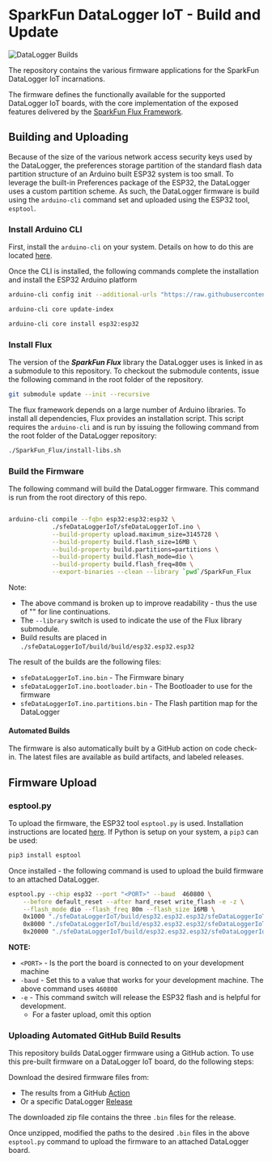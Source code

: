 # SparkFun DataLogger IoT - Build and Update
![DataLogger Builds](https://github.com/sparkfun/SparkFun_DataLogger/actions/workflows/build-datalogger-iot.yml/badge.svg)


The repository contains the various firmware applications for the SparkFun DataLogger IoT incarnations.

The firmware defines the functionally available for the supported  DataLogger IoT boards, with the core implementation of the exposed features delivered by the [SparkFun Flux Framework](https://github.com/sparkfun/SparkFun_Flux).

## Building and Uploading

Because of the size of the various network access security keys used by the DataLogger, the preferences storage partition of the standard flash data partition structure of an Arduino built ESP32 system is too small. To leverage the built-in Preferences package of the ESP32, the DataLogger uses a custom partition scheme. As such, the DataLogger firmware is build using the ```arduino-cli``` command set and uploaded using the ESP32 tool, ```esptool```.

### Install Arduino CLI

First, install the ```arduino-cli``` on your system. Details on how to do this are located [here](https://arduino.github.io/arduino-cli/0.20/installation/).

Once the CLI is installed, the following commands complete the installation and install the ESP32 Arduino platform

```sh
arduino-cli config init --additional-urls "https://raw.githubusercontent.com/espressif/arduino-esp32/gh-pages/package_esp32_index.json"

arduino-cli core update-index

arduino-cli core install esp32:esp32
```

### Install Flux
The version of the ***SparkFun Flux*** library the DataLogger uses is linked in as a submodule to this repository. To checkout the submodule contents, issue the following command in the root folder of the repository.

```sh
git submodule update --init --recursive
```

The flux framework depends on a large number of Arduino libraries. To install all dependencies, Flux provides an installation script. This script requires the ```arduino-cli``` and is run by issuing the following command from the root folder of the DataLogger repository:

```sh
./SparkFun_Flux/install-libs.sh
```

### Build the Firmware

The following command will build the DataLogger firmware. This command is run from the root directory of this repo.

```sh

arduino-cli compile --fqbn esp32:esp32:esp32 \
            ./sfeDataLoggerIoT/sfeDataLoggerIoT.ino \
            --build-property upload.maximum_size=3145728 \
            --build-property build.flash_size=16MB \
            --build-property build.partitions=partitions \
            --build-property build.flash_mode=dio \
            --build-property build.flash_freq=80m \
            --export-binaries --clean --library `pwd`/SparkFun_Flux 
```

Note:

* The above command is broken up to improve readability - thus the use of "\" for line continuations.
* The ```--library``` switch is used to indicate the use of the Flux library submodule.
* Build results are placed in ```./sfeDataLoggerIoT/build/build/esp32.esp32.esp32```

The result of the builds are the following files:

* ```sfeDataLoggerIoT.ino.bin``` - The Firmware binary
* ```sfeDataLoggerIoT.ino.bootloader.bin``` - The Bootloader to use for the firmware
* ```sfeDataLoggerIoT.ino.partitions.bin``` - The Flash partition map for the DataLogger

#### Automated Builds

The firmware is also automatically built by a GitHub action on code check-in. The latest files are available as build artifacts, and labeled releases.

## Firmware Upload

### esptool.py
To upload the firmware, the ESP32 tool ```esptool.py``` is used. Installation instructions are located [here](https://docs.espressif.com/projects/esptool/en/latest/esp32/installation.html). If Python is setup on your system, a ```pip3``` can be used:

```sh
pip3 install esptool
```

Once installed - the following command is used to upload the build firmware to an attached DataLogger. 

```sh
esptool.py --chip esp32 --port "<PORT>" --baud  460800 \
    --before default_reset --after hard_reset write_flash -e -z \
    --flash_mode dio --flash_freq 80m --flash_size 16MB \
    0x1000 "./sfeDataLoggerIoT/build/esp32.esp32.esp32/sfeDataLoggerIoT.ino.bootloader.bin" \
    0x8000 "./sfeDataLoggerIoT/build/esp32.esp32.esp32/sfeDataLoggerIoT.ino.partitions.bin" \
    0x20000 "./sfeDataLoggerIoT/build/esp32.esp32.esp32/sfeDataLoggerIoT.ino.bin"
```

**NOTE:**

* ```<PORT>``` - Is the port the board is connected to on your development machine
* ```-baud``` - Set this to a value that works for your development machine. The above command uses ```460800```
* ```-e``` - This command switch will release the ESP32 flash and is helpful for development. 
  * For a faster upload, omit this option

### Uploading Automated GitHub Build Results

This repository builds DataLogger firmware using a GitHub action. To use this pre-built firmware on a DataLogger IoT board, do the following steps:

Download the desired firmware files from: 

* The results from a GitHub [Action](https://github.com/sparkfun/SparkFun_DataLogger/actions)
* Or a specific DataLogger [Release](https://github.com/sparkfun/SparkFun_DataLogger/releases)

The downloaded zip file contains the three ```.bin``` files for the release. 

Once unzipped, modified the paths to the desired ```.bin``` files in the above ```esptool.py``` command to upload the firmware to an attached DataLogger board. 
